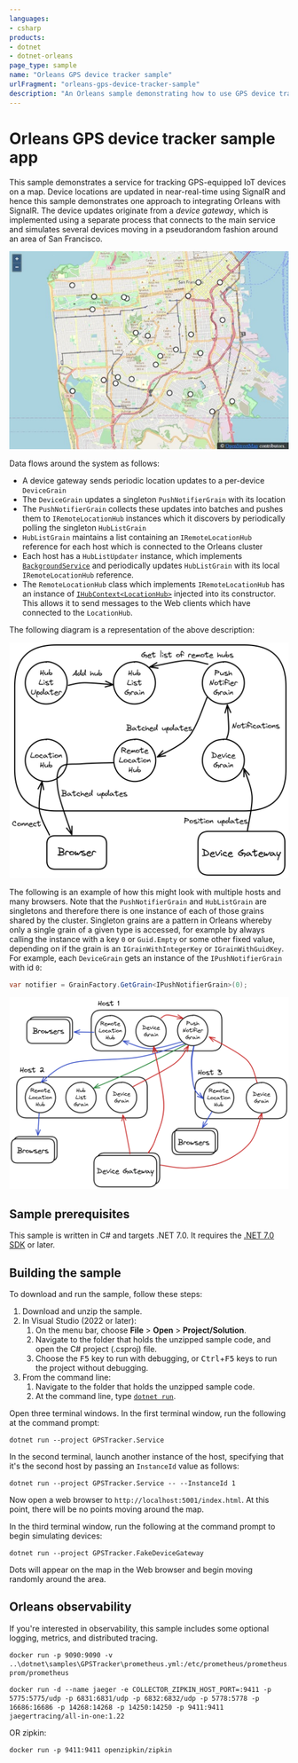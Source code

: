 ```yaml
---
languages:
- csharp
products:
- dotnet
- dotnet-orleans
page_type: sample
name: "Orleans GPS device tracker sample"
urlFragment: "orleans-gps-device-tracker-sample"
description: "An Orleans sample demonstrating how to use GPS device tracker."
---
```


# Orleans GPS device tracker sample app

This sample demonstrates a service for tracking GPS-equipped IoT devices on a map. Device locations are updated in near-real-time using SignalR and hence this sample demonstrates one approach to integrating Orleans with SignalR. The device updates originate from a *device gateway*, which is implemented using a separate process that connects to the main service and simulates several devices moving in a pseudorandom fashion around an area of San Francisco.

![The map view of the GPS tracker](screenshot.jpeg)

Data flows around the system as follows:

* A device gateway sends periodic location updates to a per-device `DeviceGrain`
* The `DeviceGrain` updates a singleton `PushNotifierGrain` with its location
* The `PushNotifierGrain` collects these updates into batches and pushes them to `IRemoteLocationHub` instances which it discovers by periodically polling the singleton `HubListGrain`
* `HubListGrain` maintains a list containing an `IRemoteLocationHub` reference for each host which is connected to the Orleans cluster
* Each host has a `HubListUpdater` instance, which implements [`BackgroundService`](https://docs.microsoft.com/aspnet/core/fundamentals/host/hosted-services#backgroundservice-base-class) and periodically updates `HubListGrain` with its local `IRemoteLocationHub` reference.
* The `RemoteLocationHub` class which implements `IRemoteLocationHub` has an instance of [`IHubContext<LocationHub>`](https://docs.microsoft.com/aspnet/core/signalr/hubcontext) injected into its constructor. This allows it to send messages to the Web clients which have connected to the `LocationHub`.

The following diagram is a representation of the above description:

![A diagram depicting the flow of data around the system](./dataflow.png)

The following is an example of how this might look with multiple hosts and many browsers. Note that the `PushNotifierGrain` and `HubListGrain` are singletons and therefore there is one instance of each of those grains shared by the cluster. Singleton grains are a pattern in Orleans whereby only a single grain of a given type is accessed, for example by always calling the instance with a key `0` or `Guid.Empty` or some other fixed value, depending on if the grain is an `IGrainWithIntegerKey` or `IGrainWithGuidKey`. For example, each `DeviceGrain` gets an instance of the `IPushNotifierGrain` with id `0`:

```csharp
var notifier = GrainFactory.GetGrain<IPushNotifierGrain>(0);
```

![A diagram showing multiple hosts with grains distributed across them](./example.png)

## Sample prerequisites

This sample is written in C# and targets .NET 7.0. It requires the [.NET 7.0 SDK](https://dotnet.microsoft.com/download/dotnet/7.0) or later.

## Building the sample

To download and run the sample, follow these steps:

1. Download and unzip the sample.
2. In Visual Studio (2022 or later):
    1. On the menu bar, choose **File** > **Open** > **Project/Solution**.
    2. Navigate to the folder that holds the unzipped sample code, and open the C# project (.csproj) file.
    3. Choose the <kbd>F5</kbd> key to run with debugging, or <kbd>Ctrl</kbd>+<kbd>F5</kbd> keys to run the project without debugging.
3. From the command line:
   1. Navigate to the folder that holds the unzipped sample code.
   2. At the command line, type [`dotnet run`](https://docs.microsoft.com/dotnet/core/tools/dotnet-run).

Open three terminal windows. In the first terminal window, run the following at the command prompt:

```dotnetcli
dotnet run --project GPSTracker.Service
```

In the second terminal, launch another instance of the host, specifying that it's the second host by passing an `InstanceId` value as follows:

```dotnetcli
dotnet run --project GPSTracker.Service -- --InstanceId 1
```

Now open a web browser to `http://localhost:5001/index.html`. At this point, there will be no points moving around the map.

In the third terminal window, run the following at the command prompt to begin simulating devices:

```dotnetcli
dotnet run --project GPSTracker.FakeDeviceGateway
```

Dots will appear on the map in the Web browser and begin moving randomly around the area.

## Orleans observability

If you're interested in observability, this sample includes some optional logging, metrics, and distributed tracing.

```docker
docker run -p 9090:9090 -v ..\dotnet\samples\GPSTracker\prometheus.yml:/etc/prometheus/prometheus.yml prom/prometheus
```

```docker
docker run -d --name jaeger -e COLLECTOR_ZIPKIN_HOST_PORT=:9411 -p 5775:5775/udp -p 6831:6831/udp -p 6832:6832/udp -p 5778:5778 -p 16686:16686 -p 14268:14268 -p 14250:14250 -p 9411:9411 jaegertracing/all-in-one:1.22
```

OR zipkin:

```docker
docker run -p 9411:9411 openzipkin/zipkin
```
